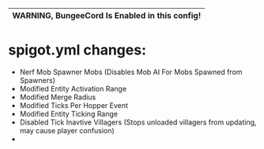 |WARNING, BungeeCord Is Enabled in this config!|
|----------------------------------------------|

# spigot.yml changes:
- Nerf Mob Spawner Mobs (Disables Mob AI For Mobs Spawned from Spawners)
- Modified Entity Activation Range
- Modified Merge Radius
- Modified Ticks Per Hopper Event
- Modified Entity Ticking Range
- Disabled Tick Inavtive Villagers (Stops unloaded villagers from updating, may cause player confusion)
- 
